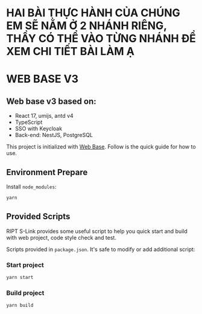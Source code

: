 

# HAI BÀI THỰC HÀNH CỦA CHÚNG EM SẼ NẰM Ở 2 NHÁNH RIÊNG, THẦY CÓ THỂ VÀO TỪNG NHÁNH ĐỂ XEM CHI TIẾT BÀI LÀM Ạ 


# WEB BASE V3

## Web base v3 based on:

- React 17, umijs, antd v4
- TypeScript
- SSO with Keycloak
- Back-end: NestJS, PostgreSQL

This project is initialized with [Web Base](https://pro.ant.design). Follow is the quick guide for how to use.

## Environment Prepare

Install `node_modules`:

```bash
yarn
```

## Provided Scripts

RIPT S-Link provides some useful script to help you quick start and build with web project, code style check and test.

Scripts provided in `package.json`. It's safe to modify or add additional script:

### Start project

```bash
yarn start
```

### Build project

```bash
yarn build
```
